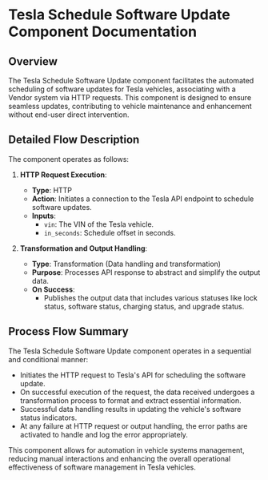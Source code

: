 # Tesla Schedule Software Update Component Documentation

## Overview
The Tesla Schedule Software Update component facilitates the automated scheduling of software updates for Tesla vehicles, associating with a Vendor system via HTTP requests. This component is designed to ensure seamless updates, contributing to vehicle maintenance and enhancement without end-user direct intervention.

## Detailed Flow Description
The component operates as follows:

1. **HTTP Request Execution**:
   - **Type**: HTTP
   - **Action**: Initiates a connection to the Tesla API endpoint to schedule software updates.
   - **Inputs**:
     - `vin`: The VIN of the Tesla vehicle.
     - `in_seconds`: Schedule offset in seconds.

2. **Transformation and Output Handling**:
   - **Type**: Transformation (Data handling and transformation)
   - **Purpose**: Processes API response to abstract and simplify the output data.
   - **On Success**:
     - Publishes the output data that includes various statuses like lock status, software status, charging status, and upgrade status.

## Process Flow Summary
The Tesla Schedule Software Update component operates in a sequential and conditional manner:
- Initiates the HTTP request to Tesla's API for scheduling the software update.
- On successful execution of the request, the data received undergoes a transformation process to format and extract essential information.
- Successful data handling results in updating the vehicle's software status indicators.
- At any failure at HTTP request or output handling, the error paths are activated to handle and log the error appropriately.

This component allows for automation in vehicle systems management, reducing manual interactions and enhancing the overall operational effectiveness of software management in Tesla vehicles.
